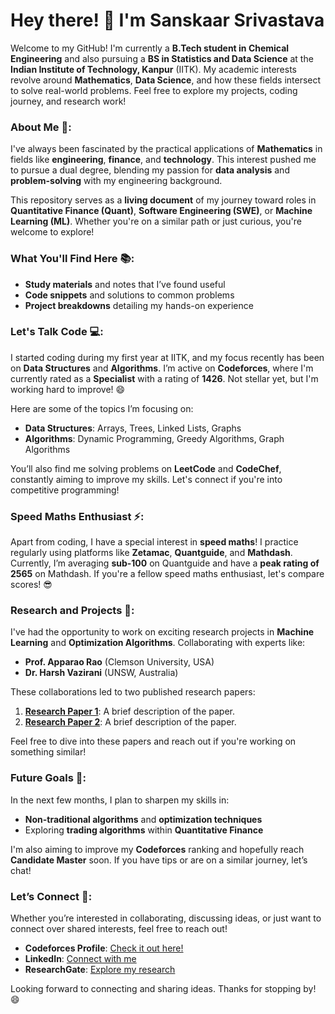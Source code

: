 # Hey there! 👋 I'm Sanskaar Srivastava

Welcome to my GitHub! I'm currently a **B.Tech student in Chemical Engineering** and also pursuing a **BS in Statistics and Data Science** at the **Indian Institute of Technology, Kanpur** (IITK). My academic interests revolve around **Mathematics**, **Data Science**, and how these fields intersect to solve real-world problems. Feel free to explore my projects, coding journey, and research work!

### About Me 🚀:
I've always been fascinated by the practical applications of **Mathematics** in fields like **engineering**, **finance**, and **technology**. This interest pushed me to pursue a dual degree, blending my passion for **data analysis** and **problem-solving** with my engineering background.

This repository serves as a **living document** of my journey toward roles in **Quantitative Finance (Quant)**, **Software Engineering (SWE)**, or **Machine Learning (ML)**. Whether you're on a similar path or just curious, you're welcome to explore!

### What You'll Find Here 📚:
- **Study materials** and notes that I’ve found useful
- **Code snippets** and solutions to common problems
- **Project breakdowns** detailing my hands-on experience

### Let's Talk Code 💻:
I started coding during my first year at IITK, and my focus recently has been on **Data Structures** and **Algorithms**. I’m active on **Codeforces**, where I'm currently rated as a **Specialist** with a rating of **1426**. Not stellar yet, but I'm working hard to improve! 😄

Here are some of the topics I’m focusing on:
- **Data Structures**: Arrays, Trees, Linked Lists, Graphs
- **Algorithms**: Dynamic Programming, Greedy Algorithms, Graph Algorithms

You’ll also find me solving problems on **LeetCode** and **CodeChef**, constantly aiming to improve my skills. Let's connect if you're into competitive programming!

### Speed Maths Enthusiast ⚡:
Apart from coding, I have a special interest in **speed maths**! I practice regularly using platforms like **Zetamac**, **Quantguide**, and **Mathdash**. Currently, I’m averaging **sub-100** on Quantguide and have a **peak rating of 2565** on Mathdash. If you're a fellow speed maths enthusiast, let's compare scores! 😎

### Research and Projects 🔬:
I've had the opportunity to work on exciting research projects in **Machine Learning** and **Optimization Algorithms**. Collaborating with experts like:
- **Prof. Apparao Rao** (Clemson University, USA)
- **Dr. Harsh Vazirani** (UNSW, Australia)

These collaborations led to two published research papers:
1. **[Research Paper 1](link_to_paper_1)**: A brief description of the paper.
2. **[Research Paper 2](link_to_paper_2)**: A brief description of the paper.

Feel free to dive into these papers and reach out if you're working on something similar!

### Future Goals 🌟:
In the next few months, I plan to sharpen my skills in:
- **Non-traditional algorithms** and **optimization techniques**
- Exploring **trading algorithms** within **Quantitative Finance**

I'm also aiming to improve my **Codeforces** ranking and hopefully reach **Candidate Master** soon. If you have tips or are on a similar journey, let’s chat!

### Let’s Connect 🤝:
Whether you’re interested in collaborating, discussing ideas, or just want to connect over shared interests, feel free to reach out!
- **Codeforces Profile**: [Check it out here!](https://codeforces.com/profile/your_codeforces_id)
- **LinkedIn**: [Connect with me](https://www.linkedin.com/in/your_profile)
- **ResearchGate**: [Explore my research](https://www.researchgate.net/profile/your_profile)

Looking forward to connecting and sharing ideas. Thanks for stopping by! 😄
